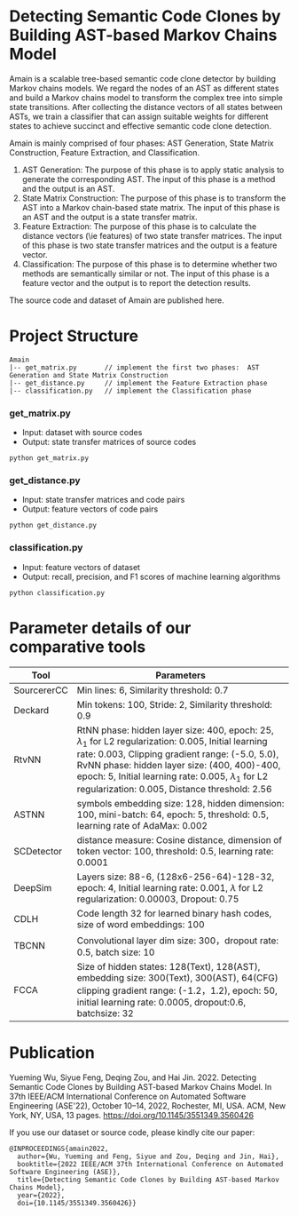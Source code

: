 # Detecting Semantic Code Clones by Building AST-based Markov Chains Model
Amain is a scalable tree-based semantic code clone detector by building Markov chains models. We regard the nodes of an AST as different states and build a Markov chains model to transform the complex tree into simple state transitions. After collecting the distance vectors of all states between ASTs, we train a classifier that can assign suitable weights for different states to achieve succinct and effective semantic code clone detection.

Amain is mainly comprised of four phases: AST Generation, State Matrix Construction, Feature Extraction, and Classification.

1. AST Generation: The purpose of this phase is to apply static analysis to generate the corresponding AST. 
  The input of this phase is a method and the output is an AST.
2. State Matrix Construction: The purpose of this phase is to transform the AST into a Markov chain-based state matrix. The input of this phase is an AST and the output is a state transfer matrix. 
 3. Feature Extraction: The purpose of this phase is to calculate the distance vectors (\ie features) of two state transfer matrices. The input of this phase is two state transfer matrices and the output is a feature vector.
3. Classification: The purpose of this phase is to determine whether two methods are semantically similar or not. The input of this phase is a feature vector and the output is to report the detection results. 

The source code and dataset of Amain are published here.

# Project Structure  
  
```shell  
Amain  
|-- get_matrix.py     	// implement the first two phases:  AST Generation and State Matrix Construction
|-- get_distance.py     // implement the Feature Extraction phase  
|-- classification.py   // implement the Classification phase  
```

### get_matrix.py
- Input: dataset with source codes
- Output: state transfer matrices of source codes 
```
python get_matrix.py
```

### get_distance.py
- Input: state transfer matrices and code pairs
- Output: feature vectors of code pairs 
```
python get_distance.py
```

### classification.py
- Input: feature vectors of dataset
- Output: recall, precision, and F1 scores of machine learning algorithms
```
python classification.py
```

# Parameter details of our comparative tools
|Tool            |Parameters                     |
|----------------|-------------------------------|
|SourcererCC	|Min lines: 6, Similarity threshold: 0.7            |
|Deckard      |Min tokens: 100, Stride: 2, Similarity threshold: 0.9 |
|RtvNN       |RtNN phase: hidden layer size: 400, epoch: 25, $\lambda_1$ for L2 regularization: 0.005, Initial learning rate: 0.003, Clipping gradient range: (-5.0, 5.0), RvNN phase: hidden layer size: (400, 400)-400, epoch: 5, Initial learning rate: 0.005, $\lambda_1$ for L2 regularization: 0.005, Distance threshold: 2.56    |
|ASTNN      |symbols embedding size: 128, hidden dimension: 100, mini-batch: 64, epoch: 5, threshold: 0.5, learning rate of AdaMax: 0.002  |
|SCDetector      |distance measure: Cosine distance, dimension of token vector: 100, threshold: 0.5, learning rate: 0.0001 |
|DeepSim      |Layers size: 88-6, (128x6-256-64)-128-32, epoch: 4, Initial learning rate: 0.001, $\lambda$ for L2 regularization: 0.00003, Dropout: 0.75 |
|CDLH      |Code length 32 for learned binary hash codes, size of word embeddings: 100 |
|TBCNN      |Convolutional layer dim size: 300，dropout rate: 0.5, batch size: 10 |
|FCCA      |Size of hidden states: 128(Text), 128(AST), embedding size: 300(Text), 300(AST), 64(CFG) clipping gradient range: (-1.2，1.2), epoch: 50, initial learning rate: 0.0005, dropout:0.6, batchsize: 32|

# Publication
Yueming Wu, Siyue Feng, Deqing Zou, and Hai Jin. 2022. Detecting Semantic Code Clones by Building AST-based Markov Chains Model. In 37th
IEEE/ACM International Conference on Automated Software Engineering (ASE'22), October 10–14, 2022, Rochester, MI, USA. ACM, New York, NY,
USA, 13 pages. https://doi.org/10.1145/3551349.3560426

If you use our dataset or source code, please kindly cite our paper:
```
@INPROCEEDINGS{amain2022,
  author={Wu, Yueming and Feng, Siyue and Zou, Deqing and Jin, Hai},
  booktitle={2022 IEEE/ACM 37th International Conference on Automated Software Engineering (ASE)}, 
  title={Detecting Semantic Code Clones by Building AST-based Markov Chains Model}, 
  year={2022},
  doi={10.1145/3551349.3560426}}
```

